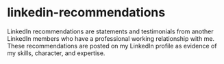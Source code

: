 # linkedin-recommendations
LinkedIn recommendations are statements and testimonials from another LinkedIn members who have a professional working relationship with me. These recommendations are posted on my LinkedIn profile as evidence of my skills, character, and expertise. 
